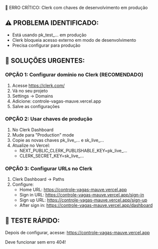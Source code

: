 🚨 ERRO CRÍTICO: Clerk com chaves de desenvolvimento em produção

## ⚠️ PROBLEMA IDENTIFICADO:
- Está usando pk_test_... em produção
- Clerk bloqueia acesso externo em modo de desenvolvimento
- Precisa configurar para produção

## 🔧 SOLUÇÕES URGENTES:

### OPÇÃO 1: Configurar domínio no Clerk (RECOMENDADO)
1. Acesse https://clerk.com/
2. Vá no seu projeto
3. Settings → Domains
4. Adicione: controle-vagas-mauve.vercel.app
5. Salve as configurações

### OPÇÃO 2: Usar chaves de produção
1. No Clerk Dashboard
2. Mude para "Production" mode  
3. Copie as novas chaves pk_live_... e sk_live_...
4. Atualize no Vercel:
   - NEXT_PUBLIC_CLERK_PUBLISHABLE_KEY=pk_live_...
   - CLERK_SECRET_KEY=sk_live_...

### OPÇÃO 3: Configurar URLs no Clerk
1. Clerk Dashboard → Paths
2. Configure:
   - Home URL: https://controle-vagas-mauve.vercel.app
   - Sign in URL: https://controle-vagas-mauve.vercel.app/sign-in
   - Sign up URL: https://controle-vagas-mauve.vercel.app/sign-up
   - After sign in: https://controle-vagas-mauve.vercel.app/dashboard

## 🎯 TESTE RÁPIDO:
Depois de configurar, acesse:
https://controle-vagas-mauve.vercel.app

Deve funcionar sem erro 404!